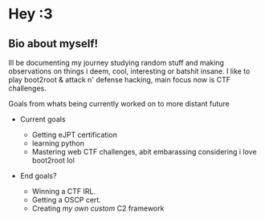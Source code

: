 # Hey :3
## Bio about myself!

Ill be documenting my journey studying random stuff and making observations on things i deem, cool, interesting or batshit insane.
I like to play boot2root & attack n' defense hacking, main focus now is CTF challenges.

Goals from whats being currently worked on to more distant future
- Current goals
	- Getting eJPT certification
	- learning python
	- Mastering web CTF challenges, abit embarassing considering i love boot2root lol

- End goals?
	- Winning a CTF IRL.
  	- Getting a OSCP cert.
	- Creating _my own custom_ C2 framework
